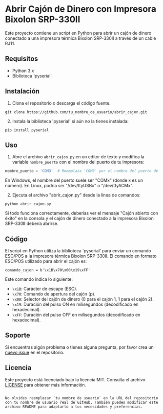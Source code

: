 # Abrir Cajón de Dinero con Impresora Bixolon SRP-330II

Este proyecto contiene un script en Python para abrir un cajón de dinero conectado a una impresora térmica Bixolon SRP-330II a través de un cable RJ11.

## Requisitos

- Python 3.x
- Biblioteca 'pyserial'

## Instalación

1. Clona el repositorio o descarga el código fuente.

```
git clone https://github.com/tu_nombre_de_usuario/abrir_cajon.git
```

2. Instala la biblioteca 'pyserial' si aún no la tienes instalada:

```
pip install pyserial
```

## Uso

1. Abre el archivo `abrir_cajon.py` en un editor de texto y modifica la variable `nombre_puerto` con el nombre del puerto de tu impresora:

```python
nombre_puerto = 'COM3'  # Reemplaza 'COM3' por el nombre del puerto de tu impresora
```

En Windows, el nombre del puerto suele ser "COMx" (donde x es un número). En Linux, podría ser "/dev/ttyUSBx" o "/dev/ttyACMx".

2. Ejecuta el archivo "abrir_cajon.py" desde la línea de comandos:

```
python abrir_cajon.py
```

Si todo funciona correctamente, deberías ver el mensaje "Cajón abierto con éxito" en la consola y el cajón de dinero conectado a la impresora Bixolon SRP-330II debería abrirse.

## Código

El script en Python utiliza la biblioteca 'pyserial' para enviar un comando ESC/POS a la impresora térmica Bixolon SRP-330II. El comando en formato ESC/POS utilizado para abrir el cajón es:

```
comando_cajon = b'\x1B\x70\x00\x19\xFF'
```

Este comando indica lo siguiente:

- `\x1B`: Carácter de escape (ESC).
- `\x70`: Comando de apertura del cajón (p).
- `\x00`: Selector del cajón de dinero (0 para el cajón 1, 1 para el cajón 2).
- `\x19`: Duración del pulso ON en milisegundos (decodificado en hexadecimal).
- `\xFF`: Duración del pulso OFF en milisegundos (decodificado en hexadecimal).

## Soporte

Si encuentras algún problema o tienes alguna pregunta, por favor crea un [nuevo issue](https://github.com/tu_nombre_de_usuario/abrir_cajon/issues) en el repositorio.

## Licencia

Este proyecto está licenciado bajo la licencia MIT. Consulta el archivo [LICENSE](LICENSE) para obtener más información.
```

No olvides reemplazar `tu_nombre_de_usuario` en la URL del repositorio con tu nombre de usuario real de GitHub. También puedes modificar este archivo README para adaptarlo a tus necesidades y preferencias.
